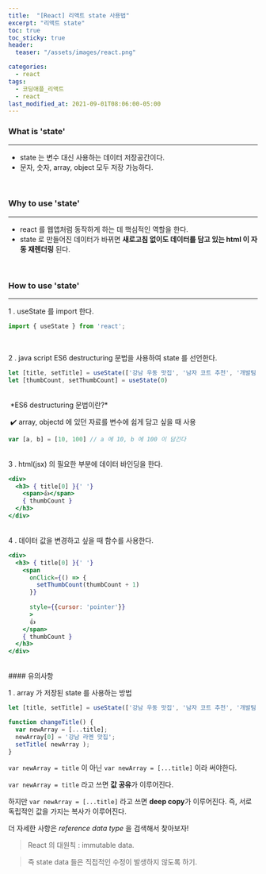 ```yaml
---
title:  "[React] 리액트 state 사용법"
excerpt: "리액트 state"
toc: true
toc_sticky: true
header:
  teaser: "/assets/images/react.png"

categories:
  - react
tags:
  - 코딩애플_리액트
  - react
last_modified_at: 2021-09-01T08:06:00-05:00
---
```


### What is 'state'

---

- state 는 변수 대신 사용하는 데이터 저장공간이다.
- 문자, 숫자, array, object 모두 저장 가능하다.



<br/>

### Why to use 'state'

---

- react 를 웹앱처럼 동작하게 하는 데 핵심적인 역할을 한다.
- state 로 만들어진 데이터가 바뀌면 **새로고침 없이도 데이터를 담고 있는 html 이 자동 재렌더링** 된다.



<br/>

### How to use 'state'

---

1 . useState 를 import 한다.

```js
import { useState } from 'react';
```



<br/>

2 . java script ES6 destructuring 문법을 사용하여 state 를 선언한다.

``` js
let [title, setTitle] = useState(['강남 우동 맛집', '남자 코트 추천', '개발팀 모집'])
let [thumbCount, setThumbCount] = useState(0)
```

<br/>
​	*ES6 destructuring 문법이란?*

​	✔️ array, objectd 에 있던 자료를 변수에 쉽게 담고 싶을 때 사용

```js
var [a, b] = [10, 100] // a 에 10, b 에 100 이 담긴다
```

<br/>
3 . html(jsx) 의 필요한 부분에 데이터 바인딩을 한다.

```jsx
<div>
  <h3> { title[0] }{' '}
    <span>👍</span>
    { thumbCount } 
  </h3>
</div>
```

<br/>
4 . 데이터 값을 변경하고 싶을 때 함수를 사용한다.

```jsx
<div>
  <h3> { title[0] }{' '}
    <span
      onClick={() => {
        setThumbCount(thumbCount + 1)
      }}
      
      style={{cursor: 'pointer'}}
      >
      👍
    </span>
    { thumbCount } 
  </h3>
</div>
```

<br/>
#### 유의사항

1 . array 가 저장된 state 를 사용하는 방법

```js
let [title, setTitle] = useState(['강남 우동 맛집', '남자 코트 추천', '개발팀 모집'])

function changeTitle() {
  var newArray = [...title];
  newArray[0] = '강남 라멘 맛집';
  setTitle( newArray );
}
```

`var newArray = title`  이 아닌  `var newArray = [...title]`  이라 써야한다.

`var newArray = title` 라고 쓰면 **값 공유**가 이루어진다.

하지만  `var newArray = [...title]` 라고 쓰면 **deep copy**가 이루어진다. 즉, 서로 독립적인 값을 가지는 복사가 이루어진다.



더 자세한 사항은 *reference data type* 을 검색해서 찾아보자!



> React 의 대원칙 : immutable data.

> 즉 state data 들은 직접적인 수정이 발생하지 않도록 하기.












